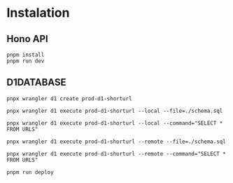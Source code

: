 # Instalation

## Hono API

```
pnpm install
pnpm run dev
```

## D1DATABASE

```
pnpx wrangler d1 create prod-d1-shorturl

pnpx wrangler d1 execute prod-d1-shorturl --local --file=./schema.sql

pnpx wrangler d1 execute prod-d1-shorturl --local --command="SELECT * FROM URLS"
```

```
pnpx wrangler d1 execute prod-d1-shorturl --remote --file=./schema.sql

pnpx wrangler d1 execute prod-d1-shorturl --remote --command="SELECT * FROM URLS"

pnpm run deploy
```
